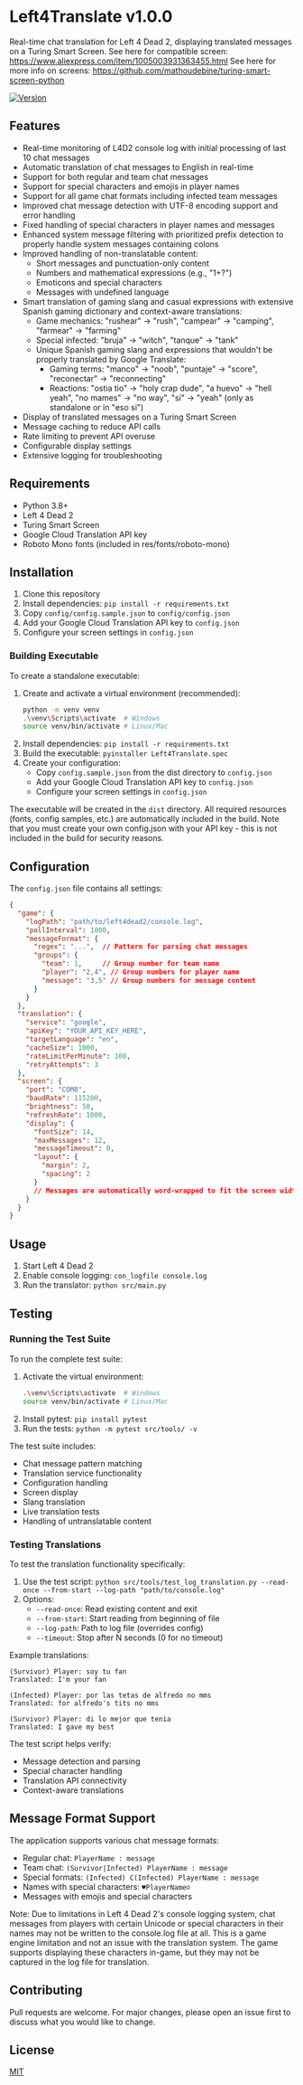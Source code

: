 # Left4Translate v1.0.0

Real-time chat translation for Left 4 Dead 2, displaying translated messages on a Turing Smart Screen.
See here for compatible screen: https://www.aliexpress.com/item/1005003931363455.html
See here for more info on screens: https://github.com/mathoudebine/turing-smart-screen-python

[![Version](https://img.shields.io/badge/version-1.0.0-blue.svg)](https://github.com/yourusername/Left4Translate)

## Features

- Real-time monitoring of L4D2 console log with initial processing of last 10 chat messages
- Automatic translation of chat messages to English in real-time
- Support for both regular and team chat messages
- Support for special characters and emojis in player names
- Support for all game chat formats including infected team messages
- Improved chat message detection with UTF-8 encoding support and error handling
- Fixed handling of special characters in player names and messages
- Enhanced system message filtering with prioritized prefix detection to properly handle system messages containing colons
- Improved handling of non-translatable content:
  * Short messages and punctuation-only content
  * Numbers and mathematical expressions (e.g., "1+?")
  * Emoticons and special characters
  * Messages with undefined language
- Smart translation of gaming slang and casual expressions with extensive Spanish gaming dictionary and context-aware translations:
  * Game mechanics: "rushear" → "rush", "campear" → "camping", "farmear" → "farming"
  * Special infected: "bruja" → "witch", "tanque" → "tank"
  * Unique Spanish gaming slang and expressions that wouldn't be properly translated by Google Translate:
    * Gaming terms: "manco" → "noob", "puntaje" → "score", "reconectar" → "reconnecting"
    * Reactions: "ostia tio" → "holy crap dude", "a huevo" → "hell yeah", "no mames" → "no way", "si" → "yeah" (only as standalone or in "eso si")
- Display of translated messages on a Turing Smart Screen
- Message caching to reduce API calls
- Rate limiting to prevent API overuse
- Configurable display settings
- Extensive logging for troubleshooting

## Requirements

- Python 3.8+
- Left 4 Dead 2
- Turing Smart Screen
- Google Cloud Translation API key
- Roboto Mono fonts (included in res/fonts/roboto-mono)

## Installation

1. Clone this repository
2. Install dependencies: `pip install -r requirements.txt`
3. Copy `config/config.sample.json` to `config/config.json`
4. Add your Google Cloud Translation API key to `config.json`
5. Configure your screen settings in `config.json`

### Building Executable

To create a standalone executable:

1. Create and activate a virtual environment (recommended):
   ```bash
   python -m venv venv
   .\venv\Scripts\activate  # Windows
   source venv/bin/activate # Linux/Mac
   ```
2. Install dependencies: `pip install -r requirements.txt`
3. Build the executable: `pyinstaller Left4Translate.spec`
4. Create your configuration:
   - Copy `config.sample.json` from the dist directory to `config.json`
   - Add your Google Cloud Translation API key to `config.json`
   - Configure your screen settings in `config.json`

The executable will be created in the `dist` directory. All required resources (fonts, config samples, etc.) are automatically included in the build. Note that you must create your own config.json with your API key - this is not included in the build for security reasons.

## Configuration

The `config.json` file contains all settings:

```json
{
  "game": {
    "logPath": "path/to/left4dead2/console.log",
    "pollInterval": 1000,
    "messageFormat": {
      "regex": "...",  // Pattern for parsing chat messages
      "groups": {
        "team": 1,     // Group number for team name
        "player": "2,4", // Group numbers for player name
        "message": "3,5" // Group numbers for message content
      }
    }
  },
  "translation": {
    "service": "google",
    "apiKey": "YOUR_API_KEY_HERE",
    "targetLanguage": "en",
    "cacheSize": 1000,
    "rateLimitPerMinute": 100,
    "retryAttempts": 3
  },
  "screen": {
    "port": "COM8",
    "baudRate": 115200,
    "brightness": 50,
    "refreshRate": 1000,
    "display": {
      "fontSize": 14,
      "maxMessages": 12,
      "messageTimeout": 0,
      "layout": {
        "margin": 2,
        "spacing": 2
      }
      // Messages are automatically word-wrapped to fit the screen width
    }
  }
}
```

## Usage

1. Start Left 4 Dead 2
2. Enable console logging: `con_logfile console.log`
3. Run the translator: `python src/main.py`

## Testing

### Running the Test Suite

To run the complete test suite:

1. Activate the virtual environment:
   ```bash
   .\venv\Scripts\activate  # Windows
   source venv/bin/activate # Linux/Mac
   ```
2. Install pytest: `pip install pytest`
3. Run the tests: `python -m pytest src/tools/ -v`

The test suite includes:
- Chat message pattern matching
- Translation service functionality
- Configuration handling
- Screen display
- Slang translation
- Live translation tests
- Handling of untranslatable content

### Testing Translations

To test the translation functionality specifically:

1. Use the test script: `python src/tools/test_log_translation.py --read-once --from-start --log-path "path/to/console.log"`
2. Options:
   - `--read-once`: Read existing content and exit
   - `--from-start`: Start reading from beginning of file
   - `--log-path`: Path to log file (overrides config)
   - `--timeout`: Stop after N seconds (0 for no timeout)

Example translations:
```
(Survivor) Player: soy tu fan
Translated: I'm your fan

(Infected) Player: por las tetas de alfredo no mms
Translated: for alfredo's tits no mms

(Survivor) Player: di lo mejor que tenia
Translated: I gave my best
```

The test script helps verify:
- Message detection and parsing
- Special character handling
- Translation API connectivity
- Context-aware translations

## Message Format Support

The application supports various chat message formats:

- Regular chat: `PlayerName : message`
- Team chat: `(Survivor|Infected) PlayerName : message`
- Special formats: `(Infected) C(Infected) PlayerName : message`
- Names with special characters: `♥PlayerName☺`
- Messages with emojis and special characters

Note: Due to limitations in Left 4 Dead 2's console logging system, chat messages from players with certain Unicode or special characters in their names may not be written to the console.log file at all. This is a game engine limitation and not an issue with the translation system. The game supports displaying these characters in-game, but they may not be captured in the log file for translation.

## Contributing

Pull requests are welcome. For major changes, please open an issue first to discuss what you would like to change.

## License

[MIT](https://choosealicense.com/licenses/mit/)